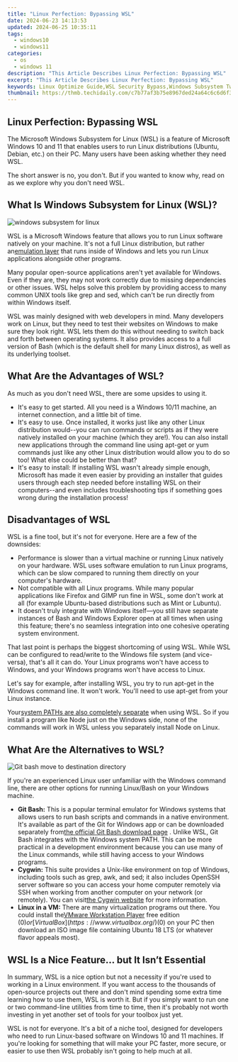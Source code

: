 ```yaml
---
title: "Linux Perfection: Bypassing WSL"
date: 2024-06-23 14:13:53
updated: 2024-06-25 10:35:11
tags:
  - windows10
  - windows11
categories:
  - os
  - windows 11
description: "This Article Describes Linux Perfection: Bypassing WSL"
excerpt: "This Article Describes Linux Perfection: Bypassing WSL"
keywords: Linux Optimize Guide,WSL Security Bypass,Windows Subsystem Tweaks,Advanced WSL Tips,Linux Efficiency Tricks,WSL Performance Boost,Linux Control Shortcuts
thumbnail: https://thmb.techidaily.com/c7b77af3b75e8967ded24a64c6c6d6f37fdcca8a8fd8cb255e01f8ccef4f7fd6.jpg
---
```


## Linux Perfection: Bypassing WSL

 The Microsoft Windows Subsystem for Linux (WSL) is a feature of Microsoft Windows 10 and 11 that enables users to run Linux distributions (Ubuntu, Debian, etc.) on their PC. Many users have been asking whether they need WSL.

 The short answer is no, you don't. But if you wanted to know why, read on as we explore why you don't need WSL.

## What Is Windows Subsystem for Linux (WSL)?

![windows subsystem for linux](https://static1.makeuseofimages.com/wordpress/wp-content/uploads/2023/04/windows-subsystem-for-linus-1.jpg)

 WSL is a Microsoft Windows feature that allows you to run Linux software natively on your machine. It's not a full Linux distribution, but rather an[emulation layer](https://www.makeuseof.com/tag/how-does-emulation-work/) that runs inside of Windows and lets you run Linux applications alongside other programs.

 Many popular open-source applications aren't yet available for Windows. Even if they are, they may not work correctly due to missing dependencies or other issues. WSL helps solve this problem by providing access to many common UNIX tools like grep and sed, which can't be run directly from within Windows itself.

 WSL was mainly designed with web developers in mind. Many developers work on Linux, but they need to test their websites on Windows to make sure they look right. WSL lets them do this without needing to switch back and forth between operating systems. It also provides access to a full version of Bash (which is the default shell for many Linux distros), as well as its underlying toolset.

## What Are the Advantages of WSL?

 As much as you don't need WSL, there are some upsides to using it.

* It's easy to get started. All you need is a Windows 10/11 machine, an internet connection, and a little bit of time.
* It's easy to use. Once installed, it works just like any other Linux distribution would--you can run commands or scripts as if they were natively installed on your machine (which they are!). You can also install new applications through the command line using apt-get or yum commands just like any other Linux distribution would allow you to do so too! What else could be better than that?
* It's easy to install: If installing WSL wasn't already simple enough, Microsoft has made it even easier by providing an installer that guides users through each step needed before installing WSL on their computers--and even includes troubleshooting tips if something goes wrong during the installation process!

## Disadvantages of WSL

 WSL is a fine tool, but it's not for everyone. Here are a few of the downsides:

* Performance is slower than a virtual machine or running Linux natively on your hardware. WSL uses software emulation to run Linux programs, which can be slow compared to running them directly on your computer's hardware.
* Not compatible with all Linux programs. While many popular applications like Firefox and GIMP run fine in WSL, some don't work at all (for example Ubuntu-based distributions such as Mint or Lubuntu).
* It doesn't truly integrate with Windows itself—you still have separate instances of Bash and Windows Explorer open at all times when using this feature; there's no seamless integration into one cohesive operating system environment.

 That last point is perhaps the biggest shortcoming of using WSL. While WSL can be configured to read/write to the Windows file system (and vice-versa), that's all it can do. Your Linux programs won't have access to Windows, and your Windows programs won't have access to Linux.

 Let's say for example, after installing WSL, you try to run apt-get in the Windows command line. It won't work. You'll need to use apt-get from your Linux instance.

 Your[system PATHs are also completely separate](https://www.makeuseof.com/how-to-use-environment-variables-in-windows-10/) when using WSL. So if you install a program like Node just on the Windows side, none of the commands will work in WSL unless you separately install Node on Linux.

## What Are the Alternatives to WSL?

![Git bash move to destination directory](https://static1.makeuseofimages.com/wordpress/wp-content/uploads/2021/04/git-bash-move-to-directory.png)

 If you're an experienced Linux user unfamiliar with the Windows command line, there are other options for running Linux/Bash on your Windows machine.

* **Git Bash:** This is a popular terminal emulator for Windows systems that allows users to run bash scripts and commands in a native environment. It's available as part of the Git for Windows app or can be downloaded separately from[the official Git Bash download page](https://git-scm.com/downloads) . Unlike WSL, Git Bash integrates with the Windows system PATH. This can be more practical in a development environment because you can use many of the Linux commands, while still having access to your Windows programs.
* **Cygwin:** This suite provides a Unix-like environment on top of Windows, including tools such as grep, awk, and sed; it also includes OpenSSH server software so you can access your home computer remotely via SSH when working from another computer on your network (or remotely). You can visit[the Cygwin website](https://www.cygwin.com/) for more information.
* **Linux in a VM:** There are many virtualization programs out there. You could install the[VMware Workstation Player](https://www.vmware.com/uk/products/workstation-player.html) free edition ($0) or[VirtualBox](https://www.virtualbox.org/) ($0) on your PC then download an ISO image file containing Ubuntu 18 LTS (or whatever flavor appeals most).

## WSL Is a Nice Feature... but It Isn’t Essential

 In summary, WSL is a nice option but not a necessity if you're used to working in a Linux environment. If you want access to the thousands of open-source projects out there and don't mind spending some extra time learning how to use them, WSL is worth it. But if you simply want to run one or two command-line utilities from time to time, then it's probably not worth investing in yet another set of tools for your toolbox just yet.

 WSL is not for everyone. It's a bit of a niche tool, designed for developers who need to run Linux-based software on Windows 10 and 11 machines. If you're looking for something that will make your PC faster, more secure, or easier to use then WSL probably isn't going to help much at all.


<ins class="adsbygoogle"
     style="display:block"
     data-ad-format="autorelaxed"
     data-ad-client="ca-pub-7571918770474297"
     data-ad-slot="1223367746"></ins>



<ins class="adsbygoogle"
     style="display:block"
     data-ad-client="ca-pub-7571918770474297"
     data-ad-slot="8358498916"
     data-ad-format="auto"
     data-full-width-responsive="true"></ins>
